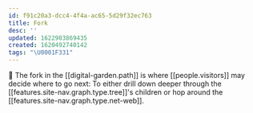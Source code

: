 ```yaml
---
id: f91c20a3-dcc4-4f4a-ac65-5d29f32ec763
title: Fork
desc: ''
updated: 1622903869435
created: 1620492740142
tags: "\U0001F331"
---
```

🚏 The fork in the [[digital-garden.path]] is where [[people.visitors]] may decide where to go next: To either drill down deeper through the [[features.site-nav.graph.type.tree]]'s children or hop around the [[features.site-nav.graph.type.net-web]].

